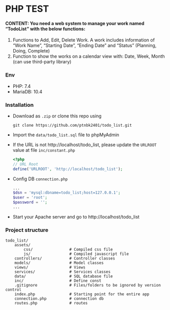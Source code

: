 # PHP TEST
#### CONTENT: You need a web system to manage your work named “TodoList” with the below functions:

1. Functions to Add, Edit, Delete Work. A work includes information of “Work Name”, “Starting Date”, “Ending Date” and “Status” (Planning, Doing, Complete)
2. Function to show the works on a calendar view with: Date, Week, Month (can use third-party library)

### Env
- PHP: 7.4
- MariaDB: 10.4

### Installation

- Download as `.zip` or clone this repo using
  ```
  git clone https://github.com/ptnbk2401/todo_list.git
  ```
- Import the `data/todo_list.sql` file to phpMyAdmin

- If the URL is not http://localhost/todo_list, please update the `URLROOT` value at file `inc/constant.php`
    ```php
    <?php
    // URL Root
    define('URLROOT', 'http://localhost/todo_list');
  ```
- Config DB `connection.php`
    ```php
    ...
    $dsn = 'mysql:dbname=todo_list;host=127.0.0.1';
    $user = 'root';
    $password = '';
    ...
    ```
- Start your Apache server and go to http://localhost/todo_list

### Project structure
```
todo_list/
    assets/
        css/                # Compiled css file
        js/                 # Compiled javascript file
    controllers/            # Controller classes
    models/                 # Model classes
    views/                  # Views
    services/               # Services classes
    data/                   # SQL database file
    inc/                    # Define const
    .gitignore              # Files/folders to be ignored by version control
    index.php               # Starting point for the entire app
    connection.php          # connection db
    routes.php              # routes
```

